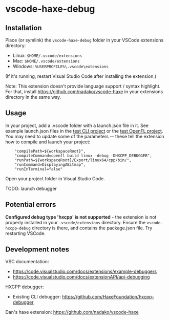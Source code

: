 # vscode-haxe-debug

Installation
------------

Place (or symlink) the `vscode-haxe-debug` folder in your VSCode extensions directory:
- Linux: `$HOME/.vscode/extensions`
- Mac: `$HOME/.vscode/extensions`
- Windows: `%USERPROFILE%\.vscode\extensions`

(If it's running, restart Visual Studio Code after installing the extension.)

Note: This extension doesn't provide language support / syntax highlight. For that, install https://github.com/nadako/vscode-haxe in your extensions directory in the same way.

Usage
-----

In your project, add a .vscode folder with a launch.json file in it. See example launch.json files in the [test CLI project](https://github.com/jcward/vscode-hxcpp-debug/tree/master/test%20cli) or the [test OpenFL project](https://github.com/jcward/vscode-hxcpp-debug/tree/master/test%20openfl). You may need to update some of the parameters -- these tell the extension how to compile and launch your project:

```
	"compilePath=${workspaceRoot}",
	"compileCommand=openfl build linux -debug -DHXCPP_DEBUGGER",
	"runPath=${workspaceRoot}/Export/linux64/cpp/bin/",
	"runCommand=DisplayingABitmap",
	"runInTerminal=false"
```

Open your project folder in Visual Studio Code. 

TODO: launch debugger

Potential errors
----------------

**Configured debug type 'hxcpp' is not supported** - the extension is not properly installed in your `.vscode/extensions` directory. Ensure the `vscode-hxcpp-debug` directory is there, and contains the package.json file. Try restarting VSCode.


Development notes
-----------------

VSC documentation: 
- https://code.visualstudio.com/docs/extensions/example-debuggers
- https://code.visualstudio.com/docs/extensionAPI/api-debugging

HXCPP debugger:
- Existing CLI debugger: https://github.com/HaxeFoundation/hxcpp-debugger

Dan's haxe extension: https://github.com/nadako/vscode-haxe
